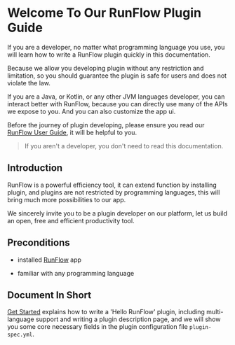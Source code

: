 # Welcome To Our RunFlow Plugin Guide

If you are a developer, no matter what programming language you use, you will learn how to write a RunFlow plugin quickly in this documentation.

Because we allow you developing plugin without any restriction and limitation, so you should guarantee the plugin is safe for users and does not violate the law.

If you are a Java, or Kotlin, or any other JVM languages developer, you can interact better with RunFlow, because you can directly use many of the APIs we expose to you. And you can also customize the app ui.

Before the journey of plugin developing, please ensure you read our [RunFlow User Guide](https://myrest.top/guide/myflow/user), it will be helpful to you.

> If you aren't a developer, you don't need to read this documentation.

## Introduction

RunFlow is a powerful efficiency tool, it can extend function by installing plugin, and plugins are not restricted by programming languages, this will bring much more possibilities to our app.

We sincerely invite you to be a plugin developer on our platform, let us build an open, free and efficient productivity tool.

## Preconditions

- installed [RunFlow](https://myrest.top/myflow) app

- familiar with any programming language

## Document In Short

[Get Started](get_started.md) explains how to write a 'Hello RunFlow' plugin, including multi-language support and writing a plugin description page, and we will show you some core necessary fields in the plugin configuration file `plugin-spec.yml`.
